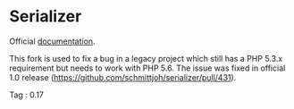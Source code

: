 Serializer
==========

Official [documentation](http://jmsyst.com/libs/serializer).

This fork is used to fix a bug in a legacy project which still has a PHP 5.3.x requirement but needs to work with PHP 5.6.
The issue was fixed in official 1.0 release (https://github.com/schmittjoh/serializer/pull/431).

Tag : 0.17